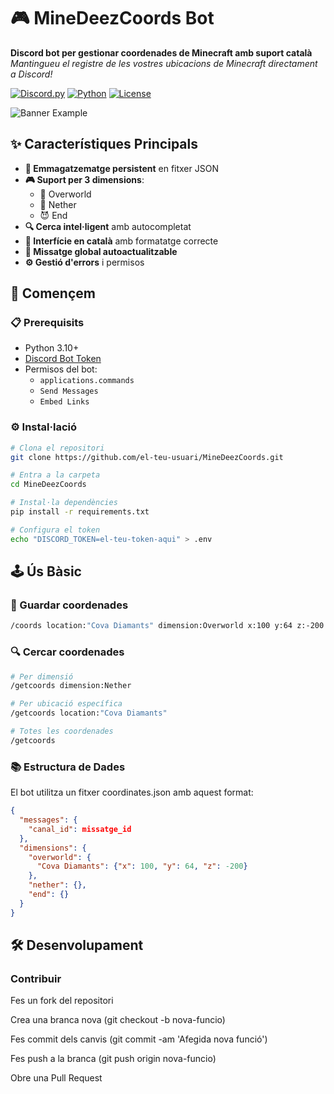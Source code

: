 # 🎮 MineDeezCoords Bot

**Discord bot per gestionar coordenades de Minecraft amb suport català**  
*Mantingueu el registre de les vostres ubicacions de Minecraft directament a Discord!*

[![Discord.py](https://img.shields.io/badge/discord.py-2.3.2+-blue.svg)](https://discordpy.readthedocs.io/)
[![Python](https://img.shields.io/badge/python-3.10+-yellow.svg)](https://python.org)
[![License](https://img.shields.io/badge/license-MIT-green.svg)](LICENSE)

![Banner Example](https://via.placeholder.com/800x200.png?text=MineDeezCoords+Bot+Showcase) <!-- Podeu afegir una imatge real aquí -->

## ✨ Característiques Principals
- **💾 Emmagatzematge persistent** en fitxer JSON
- **🎮 Suport per 3 dimensions**:
  - 🌳 Overworld 
  - 👹 Nether
  - 😈 End
- **🔍 Cerca intel·ligent** amb autocompletat
- **📱 Interfície en català** amb formatatge correcte
- **🔄 Missatge global autoactualitzable**
- **⚙️ Gestió d'errors** i permisos

## 🚀 Començem

### 📋 Prerequisits
- Python 3.10+
- [Discord Bot Token](https://discord.com/developers/applications)
- Permisos del bot:
  - `applications.commands`
  - `Send Messages`
  - `Embed Links`

### ⚙️ Instal·lació
```bash
# Clona el repositori
git clone https://github.com/el-teu-usuari/MineDeezCoords.git

# Entra a la carpeta
cd MineDeezCoords

# Instal·la dependències
pip install -r requirements.txt

# Configura el token
echo "DISCORD_TOKEN=el-teu-token-aqui" > .env
```

## 🕹️ Ús Bàsic
### 💾 Guardar coordenades
```bash
/coords location:"Cova Diamants" dimension:Overworld x:100 y:64 z:-200
```

### 🔍 Cercar coordenades
```bash
# Per dimensió
/getcoords dimension:Nether

# Per ubicació específica
/getcoords location:"Cova Diamants"

# Totes les coordenades
/getcoords
```

### 📚 Estructura de Dades
El bot utilitza un fitxer coordinates.json amb aquest format:

```json
{
  "messages": {
    "canal_id": missatge_id
  },
  "dimensions": {
    "overworld": {
      "Cova Diamants": {"x": 100, "y": 64, "z": -200}
    },
    "nether": {},
    "end": {}
  }
}
```

## 🛠️ Desenvolupament
### Contribuir

Fes un fork del repositori

Crea una branca nova (git checkout -b nova-funcio)

Fes commit dels canvis (git commit -am 'Afegida nova funció')

Fes push a la branca (git push origin nova-funcio)

Obre una Pull Request